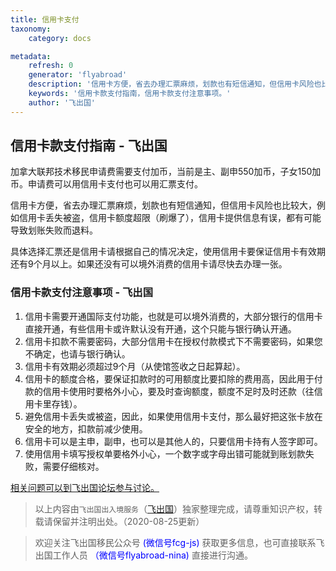 ```yaml
---
title: 信用卡支付
taxonomy:
    category: docs

metadata:
    refresh: 0
    generator: 'flyabroad'
    description: '信用卡方便，省去办理汇票麻烦，划款也有短信通知，但信用卡风险也比较大，例如信用卡丢失被盗，信用卡额度超限（刷爆了），信用卡提供信息有误，都有可能导致划账失败而退料。具体选择汇票还是信用卡请根据自己的情况决定，使用信用卡要保证信用卡有效期还有9个月以上。如果还没有可以境外消费的信用卡请尽快去办理一张。。'
    keywords: '信用卡款支付指南，信用卡款支付注意事项。'
    author: '飞出国'
---
```


## 信用卡款支付指南 - 飞出国

加拿大联邦技术移民申请费需要支付加币，当前是主、副申550加币，子女150加币。申请费可以用信用卡支付也可以用汇票支付。

信用卡方便，省去办理汇票麻烦，划款也有短信通知，但信用卡风险也比较大，例如信用卡丢失被盗，信用卡额度超限（刷爆了），信用卡提供信息有误，都有可能导致划账失败而退料。

具体选择汇票还是信用卡请根据自己的情况决定，使用信用卡要保证信用卡有效期还有9个月以上。如果还没有可以境外消费的信用卡请尽快去办理一张。

### 信用卡款支付注意事项 - 飞出国

1. 信用卡需要开通国际支付功能，也就是可以境外消费的，大部分银行的信用卡直接开通，有些信用卡或许默认没有开通，这个只能与银行确认开通。
1. 信用卡扣款不需要密码，大部分信用卡在授权付款模式下不需要密码，如果您不确定，也请与银行确认。
1. 信用卡有效期必须超过9个月（从使馆签收之日起算起）。
1. 信用卡的额度合格，要保证扣款时的可用额度比要扣除的费用高，因此用于付款的信用卡使用时要格外小心，要及时查询额度，额度不足时及时还款（往信用卡里存钱）。
1. 避免信用卡丢失或被盗，因此，如果使用信用卡支付，那么最好把这张卡放在安全的地方，扣款前减少使用。
1. 信用卡可以是主申，副申，也可以是其他人的，只要信用卡持有人签字即可。
1. 使用信用卡填写授权单要格外小心，一个数字或字母出错可能就到账划款失败，需要仔细核对。


[相关问题可以到飞出国论坛参与讨论。](https://my.flyabroad.io/?target=_blank)

> 以上内容由`飞出国出入境服务`（[飞出国](flyabroad.io)）独家整理完成，请尊重知识产权，转载请保留并注明出处。（2020-08-25更新）

> 欢迎关注飞出国移民公众号 <font color=Blue>(微信号fcg-js)</font> 获取更多信息，也可直接联系飞出国工作人员 <font color=Blue>（微信号flyabroad-nina)</font> 直接进行沟通。